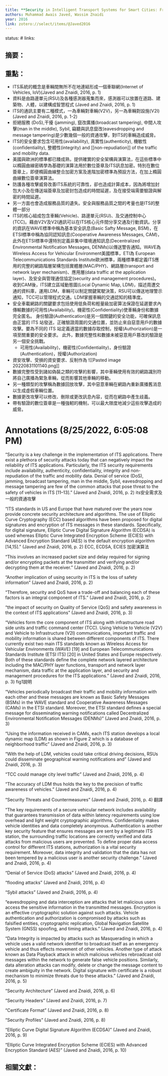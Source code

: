 ```yaml
---
title: **Security in Intelligent Transport Systems for Smart Cities: From Theory to Practice**
authors: Muhammad Awais Javed, Wassim Znaidi
year: 2016
link: zotero://select/items/@Javed2016
---
```

status: #
links:

## 摘要：

## 重點：

* ITS系統的概念是車輛間無所不在地連結形成一個車聯網(Internet of Vehicles, IoV)(Javed and Znaidi, 2016, p. 1) 
* 資料是由路邊單元(RSU)及各種感測器蒐集而來，感測器可以放置在道路、建築物、人體，以建構成智慧程式 (Javed and Znaidi, 2016, p. 1) 
* ITS的通訊主要有二種模式，一為車輛對車輛(V2V)，另一為車輛對設施(V2I) (Javed and Znaidi, 2016, p. 1-2) 
* 拒絕服務 (DoS),干擾 (jamming), 竄改廣播(broadcast tampering), 中間人攻擊(man in the middle), Sybil, 竊聽與訊息竄改(eavesdropping and message tampering)是少數幾個一般的資通攻擊，對ITS的車輛造成威脅。
* ITS的安全要求包含可用性(availability), 真實性(authenticity), 機敏性(confidentiality), 整體性(integrity) and [[non-repudiation]] of the traffic and mobility data. 
* 美國與歐洲的標準都已臻成熟，提供確實的安全架構與演算法，在這些標準中以橢圓曲線密碼學為基礎的演算法用於數位簽章及ITS訊息加密。特別在數位簽章上，即便橢圓曲線整合加密方案及進階加密標準為預設方法，在加上橢圓曲線數位簽章演算法。
* 防護各種攻擊威脅改善ITS系統的可靠性，卻也造成計算成本，因為將增加封包大小及在傳送端簽章及加密封包造成的時間延遲，及在接受端需要驗證與解密的時間延遲。
* 另一方面也會造成服務品質的遺失。安全與服務品質之間的考量也是ITS的整體一部分
* ITS的核心組成包含車輛(Vehicle)、路邊單元(RSU)、及交通控制中心(TCC)。藉由V2V及V2I通訊可以在ITS核心元件間分享交通及行動資訊。分享的資訊在WAVE標準中稱為基本安全訊息(Basic Safty Message, BSM)，在ETSI標準中稱為協同認知訊息(Cooperative Awareness Messages, CAM)，此外在ETSI標準中還特別定義非集中環境通知訊息(Decentralized Environmental Notification Messages, DENMs)以傳送警告通知。WAVE為Wireless Access for Vehicular Environment美國標準，ETI為 European Telecommunications Standards Institute歐洲標準，兩種標準都定義ITS應用的完整的網路階層架構包括實體層(MAC/PHY)、網路層(transport and network layer mechanism)、應用層(data traffic at the application layer)、及安全與管理通信協定(security and management procedures)。 收到CAM後，ITS建立區域動態圖(Local Dynamic Map, LDM)，描述周遭交通的資料庫，運用LDM，車輛可以制定關鍵駕駛決策，RSU可以傳送地理警示通知，TCC可以管理程式交通。LDM掌握車輛的交通認知的精準度。
* 安全車載網路的關鍵要求包括使用低負荷和輕量級加密算法保證在延遲要求內傳輸數據的可用性(Availability)。機密性(Confidentiality)使車輛身份和數據完全匿名。 身份驗證(Authentication)是另一個關鍵的安全功能，可確保訊息由正當的 ITS 站發送，正確驗證周圍的交通位置，並防止來自惡意用戶的數據攻擊。要為不同的 ITS 站定義適當的數據存取控制，授權(Authorization)是一項至關重要的安全要求。 此外，數據完整性和數據未被惡意用戶篡改的驗證是另一個安全挑戰。
	* 可用性(Availability)，機密性(Confidentiality)，身份驗證(Authentication)，授權(Authorization)
* 資安攻擊、受損的資安要求、反制作為
![[Pasted image 20220831101140.png]]
* 數據完整性受到諸如偽裝之類的攻擊的影響，其中車輛使用有效的網路識別符將自己廣播為緊急車輛，從而影響其他車輛的移動。 
* 另一種類型的攻擊稱為數據回放攻擊，其中惡意車輛在網路內重新廣播舊消息以生成虛假車輛位置。
* 數據更改攻擊可以修改、刪除或更改訊息內容，從而在網路中產生歧義。 
* 帶有驗證的數位簽章是一種強軔的機制，可以最大限度地減少這些攻擊造成的威脅。
<h1>Annotations
 (8/25/2022, 6:05:08 PM)</h1> 
 
“Security is a key challenge in the implementation of ITS applications. There exist a plethora of security attacks today that can negatively impact the reliability of ITS applications. Particularly, the ITS security requirements include availability, authenticity, confidentiality, integrity and non-repudiation of the traffic and mobility data. Denial of service (DoS), jamming, broadcast tampering, man in the middle, Sybil, eavesdropping and message tampering are few of the common attacks that pose threat to the safety of vehicles in ITS [11–13].” (Javed and Znaidi, 2016, p. 2) its安全需求及一般的資通攻擊 

“ITS standards in US and Europe that have matured over the years now provide concrete security architecture and algorithms. The use of Elliptic Curve Cryptography (ECC) based algorithms have been proposed for digital signatures and encryption of ITS messages in these standards. Specifically, for digital signature, Elliptic Curve Digital Signature Algorithm (ECDSA) is used whereas Elliptic Curve Integrated Encryption Scheme (ECIES) with Advanced Encryption Standard (AES) is the default encryption algorithm [14,15].” (Javed and Znaidi, 2016, p. 2) ECC, ECDSA, ECIES 加密演算法 

“This involves an increased packet size and delay required for signing and/or encrypting packets at the transmitter and verifying and/or decrypting them at the receiver.” (Javed and Znaidi, 2016, p. 2) 

“Another implication of using security in ITS is the loss of safety information” (Javed and Znaidi, 2016, p. 2) 

“Therefore, security and QoS have a trade-off and balancing each of these factors is an integral component of ITS.” (Javed and Znaidi, 2016, p. 2) 

“the impact of security on Quality of Service (QoS) and safety awareness in the context of ITS applications” (Javed and Znaidi, 2016, p. 3) 

“Vehicles form the core component of ITS along with infrastructure road side units and traffic command center (TCC). Using Vehicle to Vehicle (V2V) and Vehicle to Infrastructure (V2I) communications, important traffic and mobility information is shared between different components of ITS. There currently exist two main ITS standards known as Wireless Access for Vehicular Environments (WAVE) [19] and European Telecommunications Standards Institute (ETSI ITS) [20] in United States and Europe respectively. Both of these standards define the complete network layered architecture including the MAC/PHY layer functions, transport and network layer mechanism, data traffic at the application layer, and security and management procedures for the ITS applications.” (Javed and Znaidi, 2016, p. 3) fig1說明 

“Vehicles periodically broadcast their traffic and mobility information with each other and these messages are known as Basic Safety Messages (BSMs) in the WAVE standard and Cooperative Awareness Messages (CAMs) in the ETSI standard. Moreover, the ETSI standard defines a special message for disseminating warning notifications called Decentralized Environmental Notification Messages (DENMs)” (Javed and Znaidi, 2016, p. 3) 

“Using the information received in CAMs, each ITS station develops a local dynamic map (LDM) as shown in Figure 2 which is a database of neighborhood traffic” (Javed and Znaidi, 2016, p. 3) 

“With the help of LDM, vehicles could take critical driving decisions, RSUs could disseminate geographical warning notifications and” (Javed and Znaidi, 2016, p. 3) 

“TCC could manage city level traffic” (Javed and Znaidi, 2016, p. 4) 

“The accuracy of LDM thus holds the key to the precision of traffic awareness of vehicles.” (Javed and Znaidi, 2016, p. 4) 

“Security Threats and Countermeasures” (Javed and Znaidi, 2016, p. 4) 翻譯 

“The key requirements of a secure vehicular network includes availability that guarantees transmission of data within latency requirements using low overhead and light weight cryptographic algorithms. Confidentiality makes vehicle identities and data completely anonymous. Authentication is another key security feature that ensures messages are sent by a legitimate ITS station, the surrounding traffic locations are correctly verified and data attacks from malicious users are prevented. To define proper data access control for different ITS stations, authorization is a vital security requirement. Moreover, data integrity and validation that the data has not been tempered by a malicious user is another security challenge.” (Javed and Znaidi, 2016, p. 4) 

“Denial of Service (DoS) attacks” (Javed and Znaidi, 2016, p. 4) 

“flooding attacks” (Javed and Znaidi, 2016, p. 4) 

“Sybil attacks” (Javed and Znaidi, 2016, p. 4) 

“eavesdropping and data interception are attacks that let malicious users access the sensitive information in the transmitted messages. Encryption is an effective cryptographic solution against such attacks. Vehicle authentication and authorization is compromised by attacks such as falsified entities, cryptographic replication, Global Navigation Satellite System (GNSS) spoofing, and timing attacks.” (Javed and Znaidi, 2016, p. 4) 

“Data Integrity is impacted by attacks such as Masquerading in which a vehicle uses a valid network identifier to broadcast itself as an emergency vehicle and thus effects movement of other vehicles. Another type of attack known as Data Playback attack in which malicious vehicles rebroadcast old messages within the network to generate false vehicle positions. Similarly, data alteration attacks can modify, delete or change the message content to create ambiguity in the network. Digital signature with certificate is a robust mechanism to minimize threats due to these attacks.” (Javed and Znaidi, 2016, p. 5) 

“Security Architecture” (Javed and Znaidi, 2016, p. 6) 

“Security Headers” (Javed and Znaidi, 2016, p. 7) 

“Certificate Format” (Javed and Znaidi, 2016, p. 8) 

“Security Profiles” (Javed and Znaidi, 2016, p. 8) 

“Elliptic Curve Digital Signature Algorithm (ECDSA)” (Javed and Znaidi, 2016, p. 9) 

“Elliptic Curve Integrated Encryption Scheme (ECIES) with Advanced Encryption Standard (AES)” (Javed and Znaidi, 2016, p. 10)

## 相關文獻：



